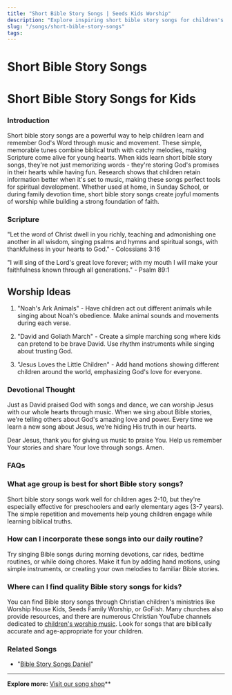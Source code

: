 ```yaml
---
title: "Short Bible Story Songs | Seeds Kids Worship"
description: "Explore inspiring short bible story songs for children's worship and faith development. Biblical music resources for families and ministry."
slug: "/songs/short-bible-story-songs"
tags:
---
```


# Short Bible Story Songs

# Short Bible Story Songs for Kids

### Introduction
Short bible story songs are a powerful way to help children learn and remember God's Word through music and movement. These simple, memorable tunes combine biblical truth with catchy melodies, making Scripture come alive for young hearts. When kids learn short bible story songs, they're not just memorizing words - they're storing God's promises in their hearts while having fun. Research shows that children retain information better when it's set to music, making these songs perfect tools for spiritual development. Whether used at home, in Sunday School, or during family devotion time, short bible story songs create joyful moments of worship while building a strong foundation of faith.

### Scripture
"Let the word of Christ dwell in you richly, teaching and admonishing one another in all wisdom, singing psalms and hymns and spiritual songs, with thankfulness in your hearts to God." - Colossians 3:16

"I will sing of the Lord's great love forever; with my mouth I will make your faithfulness known through all generations." - Psalm 89:1

## Worship Ideas
1. "Noah's Ark Animals" - Have children act out different animals while singing about Noah's obedience. Make animal sounds and movements during each verse.

2. "David and Goliath March" - Create a simple marching song where kids can pretend to be brave David. Use rhythm instruments while singing about trusting God.

3. "Jesus Loves the Little Children" - Add hand motions showing different children around the world, emphasizing God's love for everyone.

### Devotional Thought
Just as David praised God with songs and dance, we can worship Jesus with our whole hearts through music. When we sing about Bible stories, we're telling others about God's amazing love and power. Every time we learn a new song about Jesus, we're hiding His truth in our hearts.

Dear Jesus, thank you for giving us music to praise You. Help us remember Your stories and share Your love through songs. Amen.

### FAQs

### What age group is best for short Bible story songs?
Short bible story songs work well for children ages 2-10, but they're especially effective for preschoolers and early elementary ages (3-7 years). The simple repetition and movements help young children engage while learning biblical truths.

### How can I incorporate these songs into our daily routine?
Try singing Bible songs during morning devotions, car rides, bedtime routines, or while doing chores. Make it fun by adding hand motions, using simple instruments, or creating your own melodies to familiar Bible stories.

### Where can I find quality Bible story songs for kids?
You can find Bible story songs through Christian children's ministries like Worship House Kids, Seeds Family Worship, or GoFish. Many churches also provide resources, and there are numerous Christian YouTube channels dedicated to [children's worship music](/songs/children-s-worship-music/). Look for songs that are biblically accurate and age-appropriate for your children.

### Related Songs

- "[Bible Story Songs Daniel](/songs/bible-story-songs-daniel/)"

---

**Explore more:** [Visit our song shop](https://seedskidsworship.com/shop)**

<!-- Schema Markup -->
<script type="application/ld+json">
{
  "@context": "https://schema.org",
  "@type": "MusicRecording",
  "name": "Short Bible Story Songs",
  "byArtist": {
    "@type": "MusicGroup",
    "name": "Seeds Kids Worship"
  },
  "isFamilyFriendly": true,
  "url": "https://seedskidsworship.com/songs/short-bible-story-songs/"
}
</script>